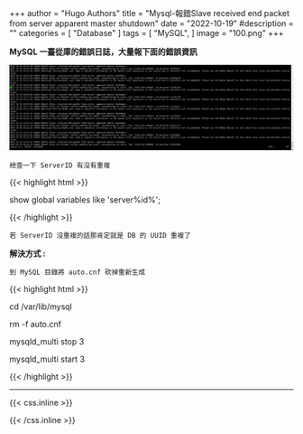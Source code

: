 +++
author = "Hugo Authors"
title = "Mysql-報錯Slave received end packet from server apparent master shutdown"
date = "2022-10-19"
#description = ""
categories = [
    "Database"
]
tags = [
    "MySQL",
]
image = "100.png"
+++

   **MySQL 一臺從庫的錯誤日誌，大量報下面的錯誤資訊**
    
   ![](201.png)
   
    檢查一下 ServerID 有沒有重複
    
{{< highlight html >}}

show global variables like 'server%id%';

{{< /highlight >}}
        
    若 ServerID 沒重複的話那肯定就是 DB 的 UUID 重複了
    
   **解決方式 :**
   
    到 MySQL 目錄將 auto.cnf 砍掉重新生成
    
{{< highlight html >}}

cd /var/lib/mysql

rm -f auto.cnf

mysqld_multi stop 3

mysqld_multi start 3

{{< /highlight >}}

***

{{< css.inline >}}
<style>
.emojify {
	font-family: Apple Color Emoji, Segoe UI Emoji, NotoColorEmoji, Segoe UI Symbol, Android Emoji, EmojiSymbols;
	font-size: 2rem;
	vertical-align: middle;
}
@media screen and (max-width:650px) {
  .nowrap {
    display: block;
    margin: 25px 0;
  }
}
</style>
{{< /css.inline >}}
